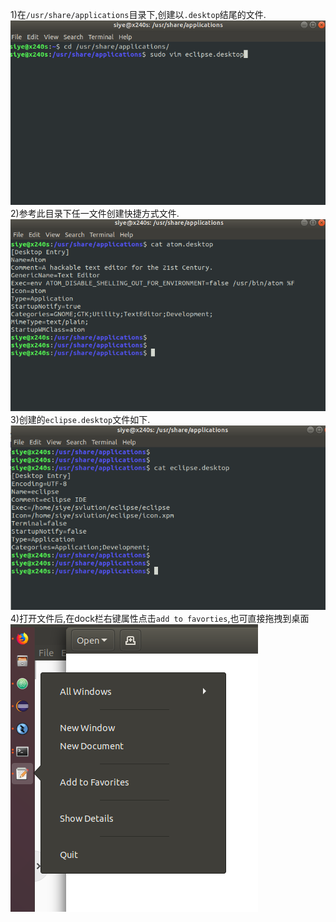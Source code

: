 1)在`/usr/share/applications`目录下,创建以`.desktop`结尾的文件.  
![](assets/markdown-img-paste-2019071615592729.png)  
2)参考此目录下任一文件创建快捷方式文件.  
![](assets/markdown-img-paste-20190716160033954.png)  
3)创建的`eclipse.desktop`文件如下.  
![](assets/markdown-img-paste-2019071616011569.png)  
4)打开文件后,在dock栏右键属性点击`add to favorties`,也可直接拖拽到桌面  
![](assets/markdown-img-paste-20190716160216442.png)  
